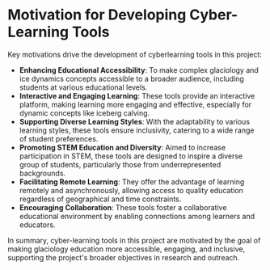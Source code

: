 # Motivation for Developing Cyber-Learning Tools

Key motivations drive the development of cyberlearning tools in this project:

- **Enhancing Educational Accessibility**: To make complex glaciology and ice dynamics concepts accessible to a broader audience, including students at various educational levels.
- **Interactive and Engaging Learning**: These tools provide an interactive platform, making learning more engaging and effective, especially for dynamic concepts like iceberg calving.
- **Supporting Diverse Learning Styles**: With the adaptability to various learning styles, these tools ensure inclusivity, catering to a wide range of student preferences.
- **Promoting STEM Education and Diversity**: Aimed to increase participation in STEM, these tools are designed to inspire a diverse group of students, particularly those from underrepresented backgrounds.
- **Facilitating Remote Learning**: They offer the advantage of learning remotely and asynchronously, allowing access to quality education regardless of geographical and time constraints.
- **Encouraging Collaboration**: These tools foster a collaborative educational environment by enabling connections among learners and educators.

In summary, cyber-learning tools in this project are motivated by the goal of making glaciology education more accessible, engaging, and inclusive, supporting the project's broader objectives in research and outreach.